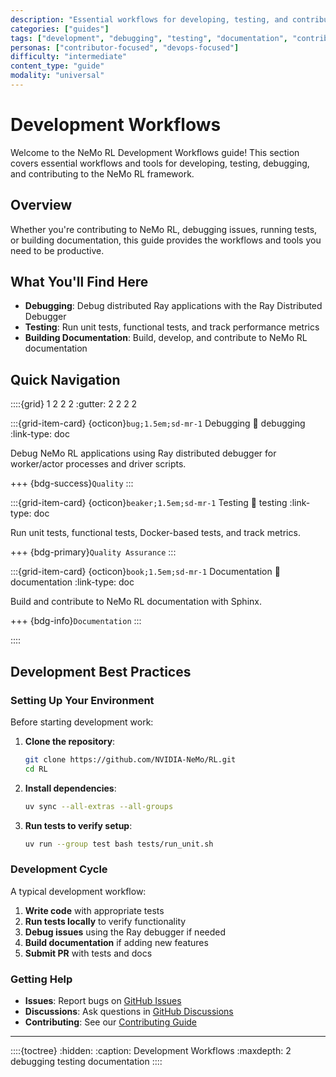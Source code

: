 ```yaml
---
description: "Essential workflows for developing, testing, and contributing to the NeMo RL framework"
categories: ["guides"]
tags: ["development", "debugging", "testing", "documentation", "contributing", "workflows"]
personas: ["contributor-focused", "devops-focused"]
difficulty: "intermediate"
content_type: "guide"
modality: "universal"
---
```


# Development Workflows

Welcome to the NeMo RL Development Workflows guide! This section covers essential workflows and tools for developing, testing, debugging, and contributing to the NeMo RL framework.

## Overview

Whether you're contributing to NeMo RL, debugging issues, running tests, or building documentation, this guide provides the workflows and tools you need to be productive.

## What You'll Find Here

- **Debugging**: Debug distributed Ray applications with the Ray Distributed Debugger
- **Testing**: Run unit tests, functional tests, and track performance metrics
- **Building Documentation**: Build, develop, and contribute to NeMo RL documentation

## Quick Navigation

::::{grid} 1 2 2 2
:gutter: 2 2 2 2

:::{grid-item-card} {octicon}`bug;1.5em;sd-mr-1` Debugging
:link: debugging
:link-type: doc

Debug NeMo RL applications using Ray distributed debugger for worker/actor processes and driver scripts.

+++
{bdg-success}`Quality`
:::

:::{grid-item-card} {octicon}`beaker;1.5em;sd-mr-1` Testing
:link: testing
:link-type: doc

Run unit tests, functional tests, Docker-based tests, and track metrics.

+++
{bdg-primary}`Quality Assurance`
:::

:::{grid-item-card} {octicon}`book;1.5em;sd-mr-1` Documentation
:link: documentation
:link-type: doc

Build and contribute to NeMo RL documentation with Sphinx.

+++
{bdg-info}`Documentation`
:::

::::

## Development Best Practices

### Setting Up Your Environment

Before starting development work:

1. **Clone the repository**:
   ```bash
   git clone https://github.com/NVIDIA-NeMo/RL.git
   cd RL
   ```

2. **Install dependencies**:
   ```bash
   uv sync --all-extras --all-groups
   ```

3. **Run tests to verify setup**:
   ```bash
   uv run --group test bash tests/run_unit.sh
   ```

### Development Cycle

A typical development workflow:

1. **Write code** with appropriate tests
2. **Run tests locally** to verify functionality
3. **Debug issues** using the Ray debugger if needed
4. **Build documentation** if adding new features
5. **Submit PR** with tests and docs

### Getting Help

- **Issues**: Report bugs on [GitHub Issues](https://github.com/NVIDIA-NeMo/RL/issues)
- **Discussions**: Ask questions in [GitHub Discussions](https://github.com/NVIDIA-NeMo/RL/discussions)
- **Contributing**: See our [Contributing Guide](https://github.com/NVIDIA-NeMo/RL/blob/main/CONTRIBUTING.md)

---

::::{toctree}
:hidden:
:caption: Development Workflows
:maxdepth: 2
debugging
testing
documentation
::::

